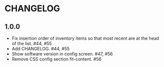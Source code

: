 # CHANGELOG

## 1.0.0

- Fix insertion order of inventory items so that most recent are at the head of the list. #44, #55
- Add CHANGELOG. #44, #55
- Show software version in config screen. #47, #56
- Remove CSS config section fit-content. #56

